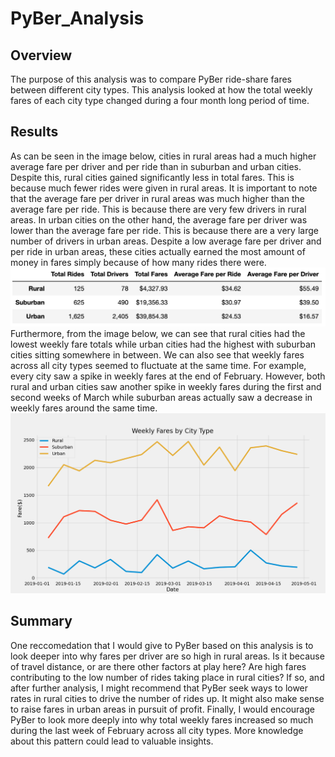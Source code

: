 # PyBer_Analysis

## Overview
The purpose of this analysis was to compare PyBer ride-share fares between different city types. This analysis looked at how the total weekly fares of each city type changed during a four month long period of time. 

## Results
As can be seen in the image below, cities in rural areas had a much higher average fare per driver and per ride than in suburban and urban cities. Despite this, rural cities gained significantly less in total fares. This is because much fewer rides were given in rural areas. It is important to note that the average fare per driver in rural areas was much higher than the average fare per ride. This is because there are very few drivers in rural areas. In urban cities on the other hand, the average fare per driver was lower than the average fare per ride. This is because there are a very large number of drivers in urban areas. Despite a low average fare per driver and per ride in urban areas, these cities actually earned the most amount of money in fares simply because of how many rides there were.
![summary_table](Screenshot1.png)
Furthermore, from the image below, we can see that rural cities had the lowest weekly fare totals while urban cities had the highest with suburban cities sitting somewhere in between. We can also see that weekly fares across all city types seemed to fluctuate at the same time. For example, every city saw a spike in weekly fares at the end of February. However, both rural and urban cities saw another spike in weekly fares during the first and second weeks of March while suburban areas actually saw a decrease in weekly fares around the same time.
![line_chart](Analysis/PyBer_fare_summary.png)

## Summary
One reccomedation that I would give to PyBer based on this analysis is to look deeper into why fares per driver are so high in rural areas. Is it because of travel distance, or are there other factors at play here? Are high fares contributing to the low number of rides taking place in rural cities? If so, and after further analysis, I might recommend that PyBer seek ways to lower rates in rural cities to drive the number of rides up. It might also make sense to raise fares in urban areas in pursuit of profit. Finally, I would encourage PyBer to look more deeply into why total weekly fares increased so much during the last week of February across all city types. More knowledge about this pattern could lead to valuable insights.
